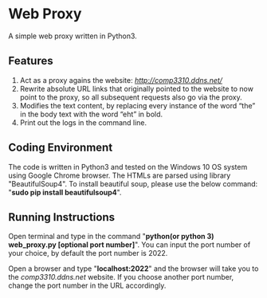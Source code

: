 # Web Proxy
A simple web proxy written in Python3.

## Features

1. Act as a proxy agains the website: *http://comp3310.ddns.net/*
2. Rewrite absolute URL links that originally pointed to the website to now point to the proxy, so all subsequent requests also go via the proxy.
3. Modifies the text content, by replacing every instance of the word “the” in the body text with the word “eht” in bold.
4. Print out the logs in the command line.

## Coding Environment

The code is written in Python3 and tested on the Windows 10 OS system using Google Chrome browser. The HTMLs are parsed using library "BeautifulSoup4". To install beautiful soup, please use the below command: "**sudo pip install beautifulsoup4**".
  
## Running Instructions

Open terminal and type in the command "**python(or python 3) web_proxy.py [optional port number]**". You can input the port number of your choice, by default the port number is 2022. 

Open a browser and type "**localhost:2022**" and the browser will take you to the *comp3310.ddns.net* website. If you choose another port number, change the port number in the URL accordingly. 

